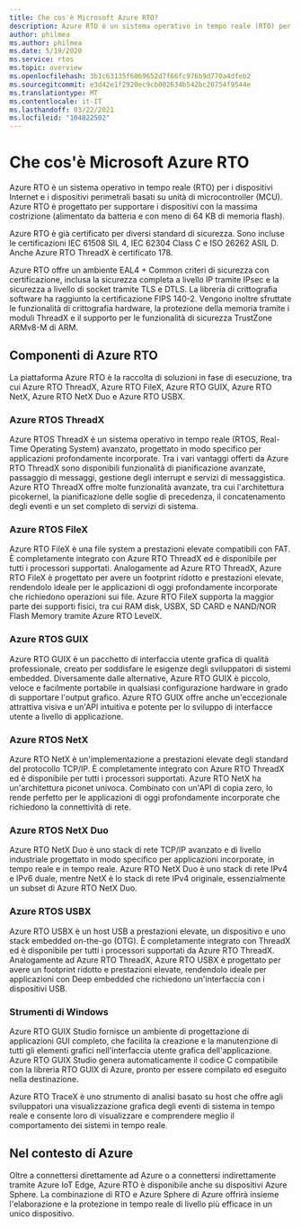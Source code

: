 ```yaml
---
title: Che cos'è Microsoft Azure RTO?
description: Azure RTO è un sistema operativo in tempo reale (RTO) per i dispositivi Internet e i dispositivi perimetrali basati su unità di microcontroller (MCU).
author: philmea
ms.author: philmea
ms.date: 5/19/2020
ms.service: rtos
ms.topic: overview
ms.openlocfilehash: 3b1c63135f6069652d7f66fc976b9d770a4dfeb2
ms.sourcegitcommit: e3d42e1f2920ec9cb002634b542bc20754f9544e
ms.translationtype: MT
ms.contentlocale: it-IT
ms.lasthandoff: 03/22/2021
ms.locfileid: "104822502"
---
```

# <a name="what-is-microsoft-azure-rtos"></a>Che cos'è Microsoft Azure RTO

Azure RTO è un sistema operativo in tempo reale (RTO) per i dispositivi Internet e i dispositivi perimetrali basati su unità di microcontroller (MCU). Azure RTO è progettato per supportare i dispositivi con la massima costrizione (alimentato da batteria e con meno di 64 KB di memoria flash).
 
Azure RTO è già certificato per diversi standard di sicurezza. Sono incluse le certificazioni IEC 61508 SIL 4, IEC 62304 Class C e ISO 26262 ASIL D. Anche Azure RTO ThreadX è certificato 178.

Azure RTO offre un ambiente EAL4 + Common criteri di sicurezza con certificazione, inclusa la sicurezza completa a livello IP tramite IPsec e la sicurezza a livello di socket tramite TLS e DTLS. La libreria di crittografia software ha raggiunto la certificazione FIPS 140-2. Vengono inoltre sfruttate le funzionalità di crittografia hardware, la protezione della memoria tramite i moduli ThreadX e il supporto per le funzionalità di sicurezza TrustZone ARMv8-M di ARM.

## <a name="components-of-azure-rtos"></a>Componenti di Azure RTO

La piattaforma Azure RTO è la raccolta di soluzioni in fase di esecuzione, tra cui Azure RTO ThreadX, Azure RTO FileX, Azure RTO GUIX, Azure RTO NetX, Azure RTO NetX Duo e Azure RTO USBX.

### <a name="azure-rtos-threadx"></a>Azure RTOS ThreadX

Azure RTOS ThreadX è un sistema operativo in tempo reale (RTOS, Real-Time Operating System) avanzato, progettato in modo specifico per applicazioni profondamente incorporate. Tra i vari vantaggi offerti da Azure RTO ThreadX sono disponibili funzionalità di pianificazione avanzate, passaggio di messaggi, gestione degli interrupt e servizi di messaggistica. Azure RTO ThreadX offre molte funzionalità avanzate, tra cui l'architettura picokernel, la pianificazione delle soglie di precedenza, il concatenamento degli eventi e un set completo di servizi di sistema.

### <a name="azure-rtos-filex"></a>Azure RTOS FileX

Azure RTO FileX è una file system a prestazioni elevate compatibili con FAT. È completamente integrato con Azure RTO ThreadX ed è disponibile per tutti i processori supportati. Analogamente ad Azure RTO ThreadX, Azure RTO FileX è progettato per avere un footprint ridotto e prestazioni elevate, rendendolo ideale per le applicazioni di oggi profondamente incorporate che richiedono operazioni sui file. Azure RTO FileX supporta la maggior parte dei supporti fisici, tra cui RAM disk, USBX, SD CARD e NAND/NOR Flash Memory tramite Azure RTO LevelX.

### <a name="azure-rtos-guix"></a>Azure RTOS GUIX

Azure RTO GUIX è un pacchetto di interfaccia utente grafica di qualità professionale, creato per soddisfare le esigenze degli sviluppatori di sistemi embedded. Diversamente dalle alternative, Azure RTO GUIX è piccolo, veloce e facilmente portabile in qualsiasi configurazione hardware in grado di supportare l'output grafico. Azure RTO GUIX offre anche un'eccezionale attrattiva visiva e un'API intuitiva e potente per lo sviluppo di interfacce utente a livello di applicazione.

### <a name="azure-rtos-netx"></a>Azure RTOS NetX

Azure RTO NetX è un'implementazione a prestazioni elevate degli standard del protocollo TCP/IP. È completamente integrato con Azure RTO ThreadX ed è disponibile per tutti i processori supportati. Azure RTO NetX ha un'architettura piconet univoca. Combinato con un'API di copia zero, lo rende perfetto per le applicazioni di oggi profondamente incorporate che richiedono la connettività di rete.

### <a name="azure-rtos-netx-duo"></a>Azure RTOS NetX Duo

Azure RTO NetX Duo è uno stack di rete TCP/IP avanzato e di livello industriale progettato in modo specifico per applicazioni incorporate, in tempo reale e in tempo reale. Azure RTO NetX Duo è uno stack di rete IPv4 e IPv6 duale, mentre NetX è lo stack di rete IPv4 originale, essenzialmente un subset di Azure RTO NetX Duo.

### <a name="azure-rtos-usbx"></a>Azure RTOS USBX

Azure RTO USBX è un host USB a prestazioni elevate, un dispositivo e uno stack embedded on-the-go (OTG). È completamente integrato con ThreadX ed è disponibile per tutti i processori supportati da Azure RTO ThreadX. Analogamente ad Azure RTO ThreadX, Azure RTO USBX è progettato per avere un footprint ridotto e prestazioni elevate, rendendolo ideale per applicazioni con Deep embedded che richiedono un'interfaccia con i dispositivi USB.

### <a name="windows-tools"></a>Strumenti di Windows

Azure RTO GUIX Studio fornisce un ambiente di progettazione di applicazioni GUI completo, che facilita la creazione e la manutenzione di tutti gli elementi grafici nell'interfaccia utente grafica dell'applicazione. Azure RTO GUIX Studio genera automaticamente il codice C compatibile con la libreria RTO GUIX di Azure, pronto per essere compilato ed eseguito nella destinazione.

Azure RTO TraceX è uno strumento di analisi basato su host che offre agli sviluppatori una visualizzazione grafica degli eventi di sistema in tempo reale e consente loro di visualizzare e comprendere meglio il comportamento dei sistemi in tempo reale.

## <a name="in-the-context-of-azure-iot"></a>Nel contesto di Azure

Oltre a connettersi direttamente ad Azure o a connettersi indirettamente tramite Azure IoT Edge, Azure RTO è disponibile anche su dispositivi Azure Sphere. La combinazione di RTO e Azure Sphere di Azure offrirà insieme l'elaborazione e la protezione in tempo reale di livello più efficace in un unico dispositivo.
